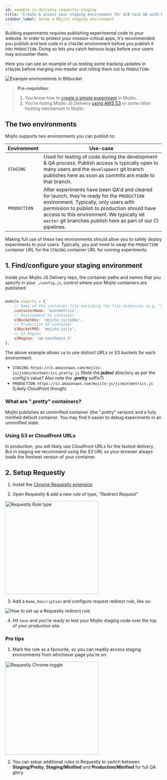```yaml
---
id: example-js-delivery-requestly-staging
title: "Create & access your staging environment for A/B test QA with Requestly"
sidebar_label: Setup a Mojito staging environment
---
```

Building experiments requires publishing experimental code to your website. In order to protect your mission-critical apps, it's recommended you publish and test code in a `STAGING` environment before you publish it into `PRODUCTION`. Doing so lets you catch heinous bugs before your users may encounter them.

Here you can see an example of us testing some tracking updates in `STAGING` before merging into master and rolling them out to `PRODUCTION`:

![Example environemnts in Bitbucket](/img/examples/js-delivery-requestly-environments.png)

> **Pre-requisites**: 
>
> 1.  You know how to [create a simple experiment](example-js-delivery-simple-ab) in Mojito. 
> 2.  You're hoting Mojito JS Delivery [using AWS S3](js-delivery-hosting) or some other hosting mechanism in Mojito.

## The two environments

Mojito supports two environments you can publish to:

| Environment         | Use-case                                                                                                                                                                                                                                                                                                       |
| ------------------- | -------------------------------------------------------------------------------------------------------------------------------------------------------------------------------------------------------------------------------------------------------------------------------------------------------------- |
| `STAGING`    | Used for testing of code during the development & QA process. Publish access is typically open to many users and the `development` git branch publishes here as soon as commits are made to that branch.                                                                                                |
| `PRODUCTION` | After experiments have been QA'd and cleared for launch, they're ready for the `PRODUCTION` environment. Typically, only users with permission to publish to production should have access to this environment. We typically let `master` git branches publish here as part of our CI pipelines. |

Making full use of these two environments should allow you to safely deploy experiments to your users. Typically, you just need to swap the `PRODUCTION` container URL for the `STAGING` container URL for running experiments.

## 1. Find/configure your staging environment

Inside your Mojito JS Delivery repo, the container paths and names that you specify in your `./config.js`, control where your Mojito containers are published:

```js

module.exports = {
    // Name of the container file excluding the file extension (e.g. "name" yields "name.js" when published)
    containerName: 'mintmetrics',
    // Development S3 container
    s3BucketDev: 'mojito-js/jsdev',
    // Production S3 container
    s3BucketPRD: 'mojito-js/js',
    // S3 Region
    s3Region: 'ap-southeast-2'
};

```

The above example allows us to use distinct URLs or S3 buckets for each environment:

-   `STAGING`: `https://s3.amazonaws.com/mojito-js/jsdev/mintmetrics.pretty.js` (Note the **jsdev/** directory as per the config's value? Also note the **.pretty** suffix?)
-   `PRODUCTION`: `https://s3.amazonaws.com/mojito-js/js/mintmetrics.js` (Likely Cloudfront though)

### What are ".pretty" containers?

Mojito publishes an unminified container (the ".pretty" version) and a fully minified default container. You may find it easier to debug experiments in an unminified state.

### Using S3 or Cloudfront URLs

In production, you will likely use Cloudfront URLs for the fastest delivery. But in staging we recommend using the S3 URL so your browser always loads the freshest version of your container.

## 2. Setup Requestly

1.  Install the [Chrome Requestly extension](https://chrome.google.com/webstore/detail/requestly-redirect-url-mo/mdnleldcmiljblolnjhpnblkcekpdkpa?hl=en)

2.  Open Requestly & add a new rule of type, "Redirect Request"

<img alt="Requestly Rule type" width="300px" src="/img/examples/js-delivery-requestly-rule-type.png" />

3.  Add a `Name`, `Description` and configure request redirect rule, like so:

![How to set up a Requestly redirect rule](/img/examples/js-delivery-requestly-rule.png)

4.  Hit `Save` and you're ready to test your Mojito staging code over the top of your production site.

### Pro tips

1.  Mark the rule as a favourite, so you can readily access staging environments from whichever page you're on:

<img alt="Requestly Chrome toggle" width="300px" src="/img/examples/js-delivery-requestly-toggle.png" />

2.  You can setup additional rules in Requestly to switch between **Staging/Pretty**, **Staging/Minified** and **Production/Minified** for full QA glory.
